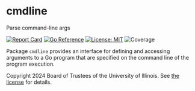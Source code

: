 # cmdline

Parse command-line args

[![Report Card](https://goreportcard.com/badge/github.com/iti/cmdline)](https://goreportcard.com/report/github.com/iti/cmdline) 
[![Go Reference](https://pkg.go.dev/badge/github.com/iti/cmdline.svg)](https://pkg.go.dev/github.com/iti/cmdline) 
[![License: MIT](https://img.shields.io/badge/License-MIT-yellow.svg)](https://opensource.org/licenses/MIT)
![Coverage](https://img.shields.io/badge/Coverage-0.0%25-red)

Package `cmdline` provides an interface for defining and accessing
arguments to a Go program that are specified on the command
line of the program execution.

Copyright 2024 Board of Trustees of the University of Illinois.
See [the license](LICENSE) for details.
